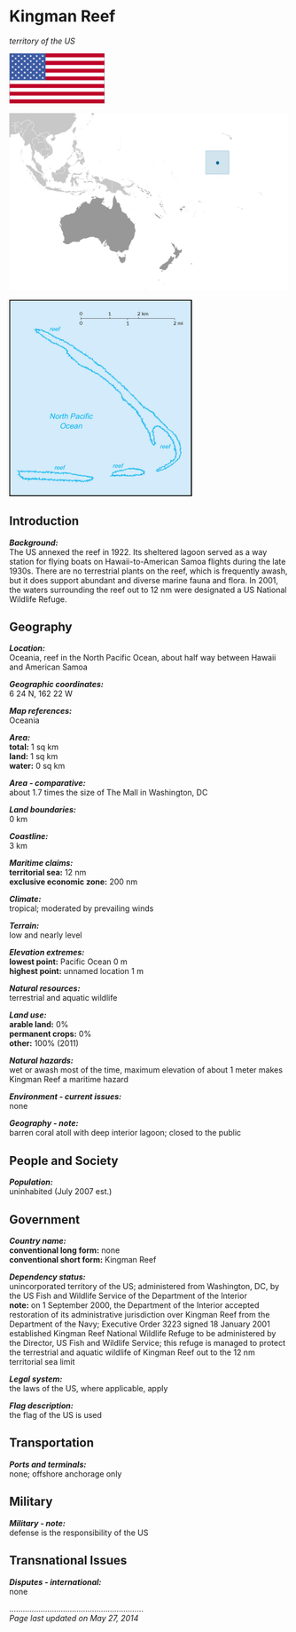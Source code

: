 # Kingman Reef

_territory of the US_

![Flag of Kingman Reef](../flags.png/kq.png)

![Location of Kingman Reef](../locator-orig.png/kq.png)

![Map of Kingman Reef](../maps-orig.png/kq.png)


## Introduction

**_Background:_**   
The US annexed the reef in 1922. Its sheltered lagoon served as a way station for flying boats on Hawaii-to-American Samoa flights during the late 1930s. There are no terrestrial plants on the reef, which is frequently awash, but it does support abundant and diverse marine fauna and flora. In 2001, the waters surrounding the reef out to 12 nm were designated a US National Wildlife Refuge.


## Geography

**_Location:_**   
Oceania, reef in the North Pacific Ocean, about half way between Hawaii and American Samoa

**_Geographic coordinates:_**   
6 24 N, 162 22 W

**_Map references:_**   
Oceania

**_Area:_**   
**total:** 1 sq km   
**land:** 1 sq km   
**water:** 0 sq km

**_Area - comparative:_**   
about 1.7 times the size of The Mall in Washington, DC

**_Land boundaries:_**   
0 km

**_Coastline:_**   
3 km

**_Maritime claims:_**   
**territorial sea:** 12 nm   
**exclusive economic zone:** 200 nm

**_Climate:_**   
tropical; moderated by prevailing winds

**_Terrain:_**   
low and nearly level

**_Elevation extremes:_**   
**lowest point:** Pacific Ocean 0 m   
**highest point:** unnamed location 1 m

**_Natural resources:_**   
terrestrial and aquatic wildlife

**_Land use:_**   
**arable land:** 0%   
**permanent crops:** 0%   
**other:** 100% (2011)

**_Natural hazards:_**   
wet or awash most of the time, maximum elevation of about 1 meter makes Kingman Reef a maritime hazard

**_Environment - current issues:_**   
none

**_Geography - note:_**   
barren coral atoll with deep interior lagoon; closed to the public


## People and Society

**_Population:_**   
uninhabited (July 2007 est.)


## Government

**_Country name:_**   
**conventional long form:** none   
**conventional short form:** Kingman Reef

**_Dependency status:_**   
unincorporated territory of the US; administered from Washington, DC, by the US Fish and Wildlife Service of the Department of the Interior   
**note:** on 1 September 2000, the Department of the Interior accepted restoration of its administrative jurisdiction over Kingman Reef from the Department of the Navy; Executive Order 3223 signed 18 January 2001 established Kingman Reef National Wildlife Refuge to be administered by the Director, US Fish and Wildlife Service; this refuge is managed to protect the terrestrial and aquatic wildlife of Kingman Reef out to the 12 nm territorial sea limit

**_Legal system:_**   
the laws of the US, where applicable, apply

**_Flag description:_**   
the flag of the US is used


## Transportation

**_Ports and terminals:_**   
none; offshore anchorage only


## Military

**_Military - note:_**   
defense is the responsibility of the US


## Transnational Issues

**_Disputes - international:_**   
none


............................................................   
_Page last updated on May 27, 2014_
